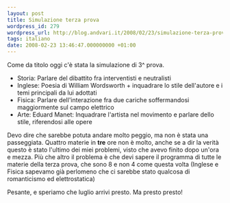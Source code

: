 ```yaml
---
layout: post
title: Simulazione terza prova
wordpress_id: 279
wordpress_url: http://blog.andvari.it/2008/02/23/simulazione-terza-prova/
tags: italiano
date: 2008-02-23 13:46:47.000000000 +01:00
---
```

Come da titolo oggi c'è stata la simulazione di 3^ prova.
<ul>
	<li>Storia: Parlare del dibattito fra interventisti e neutralisti</li>
	<li>Inglese: Poesia di William Wordsworth + inquadrare lo stile dell'autore e i temi principali da lui adottati</li>
	<li>Fisica: Parlare dell'interazione fra due cariche soffermandosi maggiormente sul campo elettrico</li>
	<li>Arte: Eduard Manet: Inquadrare l'artista nel movimento e parlare dello stile, riferendosi alle opere</li>
</ul>
Devo dire che sarebbe potuta andare molto peggio, ma non è stata una passeggiata. Quattro materie in <strong>tre</strong> ore non è molto, anche se a dir la verità questo è stato l'ultimo dei miei problemi, visto che avevo finito dopo un'ora e mezza. Più che altro il problema è che devi sapere il programma di tutte le materie della terza prova, che sono 8 e non 4 come questa volta (Inglese e Fisica sapevamo già perlomeno che ci sarebbe stato qualcosa di romanticismo ed elettrostatica)

Pesante, e speriamo che luglio arrivi presto. Ma presto presto!
